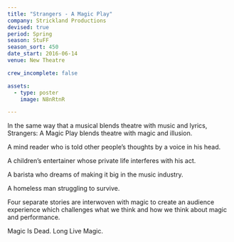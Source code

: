 ```yaml
---
title: "Strangers - A Magic Play"
company: Strickland Productions
devised: true
period: Spring
season: StuFF
season_sort: 450
date_start: 2016-06-14
venue: New Theatre

crew_incomplete: false

assets:
  - type: poster
    image: N8nRtnR

---
```

In the same way that a musical blends theatre with music and lyrics, Strangers: A Magic Play blends theatre with magic and illusion.

A mind reader who is told other people’s thoughts by a voice in his head.

A children’s entertainer whose private life interferes with his act.

A barista who dreams of making it big in the music industry.

A homeless man struggling to survive. 

Four separate stories are interwoven with magic to create an audience experience which challenges what we think and how we think about magic and performance.

Magic Is Dead. Long Live Magic.
